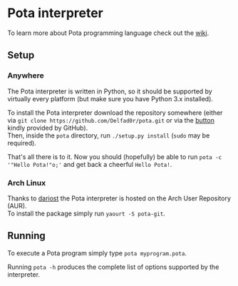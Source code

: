 # Pota interpreter
To learn more about Pota programming language check out the [wiki](https://delfad0r.github.io/pota-wiki/).

## Setup
### Anywhere
The Pota interpreter is written in Python, so it should be supported by virtually every platform (but make sure you have Python 3.x installed).

To install the Pota interpreter download the repository somewhere (either via `git clone https://github.com/Delfad0r/pota.git` or via the [button](https://github.com/Delfad0r/pota/archive/master.zip) kindly provided by GitHub).  
Then, inside the `pota` directory, run `./setup.py install` (`sudo` may be required).

That's all there is to it. Now you should (hopefully) be able to run `pota -c '"Hello Pota!"o;'` and get back a cheerful `Hello Pota!`.

### Arch Linux
Thanks to [dariost](https://github.com/dariost) the Pota interpreter is hosted on the Arch User Repository (AUR).  
To install the package simply run `yaourt -S pota-git`.

## Running
To execute a Pota program simply type `pota myprogram.pota`.

Running `pota -h` produces the complete list of options supported by the interpreter.
